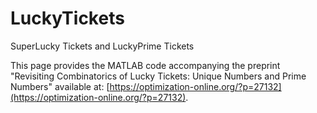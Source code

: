 # LuckyTickets
SuperLucky Tickets and LuckyPrime Tickets

This page provides the MATLAB code accompanying the preprint "Revisiting Combinatorics of Lucky Tickets: Unique Numbers and Prime Numbers" available at: [https://optimization-online.org/?p=27132](https://optimization-online.org/?p=27132).

